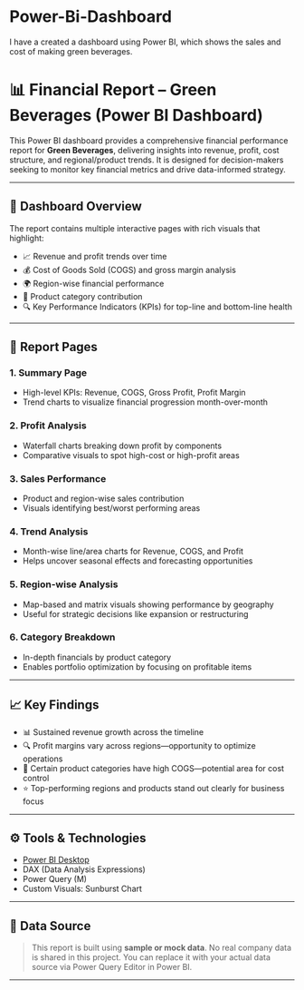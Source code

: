 # Power-Bi-Dashboard
I have a created a dashboard using Power BI, which shows the sales and cost of making green beverages.
# 📊 Financial Report – Green Beverages (Power BI Dashboard)

This Power BI dashboard provides a comprehensive financial performance report for **Green Beverages**, delivering insights into revenue, profit, cost structure, and regional/product trends. It is designed for decision-makers seeking to monitor key financial metrics and drive data-informed strategy.

---

## 🧩 Dashboard Overview

The report contains multiple interactive pages with rich visuals that highlight:

- 📈 Revenue and profit trends over time  
- 💰 Cost of Goods Sold (COGS) and gross margin analysis  
- 🌍 Region-wise financial performance  
- 🛒 Product category contribution  
- 🔍 Key Performance Indicators (KPIs) for top-line and bottom-line health  

---

## 📄 Report Pages

### 1. **Summary Page**
- High-level KPIs: Revenue, COGS, Gross Profit, Profit Margin
- Trend charts to visualize financial progression month-over-month

### 2. **Profit Analysis**
- Waterfall charts breaking down profit by components
- Comparative visuals to spot high-cost or high-profit areas

### 3. **Sales Performance**
- Product and region-wise sales contribution
- Visuals identifying best/worst performing areas

### 4. **Trend Analysis**
- Month-wise line/area charts for Revenue, COGS, and Profit
- Helps uncover seasonal effects and forecasting opportunities

### 5. **Region-wise Analysis**
- Map-based and matrix visuals showing performance by geography
- Useful for strategic decisions like expansion or restructuring

### 6. **Category Breakdown**
- In-depth financials by product category
- Enables portfolio optimization by focusing on profitable items

---

## 📈 Key Findings

- 📊 Sustained revenue growth across the timeline  
- 🔍 Profit margins vary across regions—opportunity to optimize operations  
- 🚨 Certain product categories have high COGS—potential area for cost control  
- ⭐ Top-performing regions and products stand out clearly for business focus  

---

## ⚙️ Tools & Technologies

- [Power BI Desktop](https://powerbi.microsoft.com/)
- DAX (Data Analysis Expressions)
- Power Query (M)
- Custom Visuals: Sunburst Chart

---

## 📂 Data Source

> This report is built using **sample or mock data**. No real company data is shared in this project. You can replace it with your actual data source via Power Query Editor in Power BI.

---
